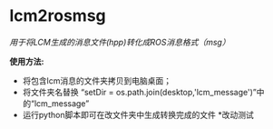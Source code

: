  lcm2rosmsg
 ==========
  *用于将LCM生成的消息文件(hpp)转化成ROS消息格式（msg）*

  __使用方法:__  
  * 将包含lcm消息的文件夹拷贝到电脑桌面；
  * 将文件夹名替换 “setDir = os.path.join(desktop,'lcm_message')”中的“lcm_message”
  * 运行python脚本即可在改文件夹中生成转换完成的文件
  *改动测试

